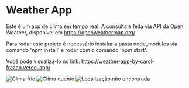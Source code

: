 # Weather App

Este é um app de clima em tempo real.
A consulta é feita via API da Open Weather, disponível em https://openweathermap.org/

Para rodar este projeto é necessário instalar a pasta node_modules via comando 'npm install' e rodar com o comando 'npm start'.

Você pode visualizá-lo no link: https://weather-app-by-carol-frazao.vercel.app/

![Clima frio](https://i.ibb.co/GRMKchp/weather-cold.jpg)
![Clima quente](https://i.ibb.co/XSmWzbN/weather-warm.jpg)
![Localização não encontrada](https://i.ibb.co/G5Fg8r6/location-not-found.jpg)


